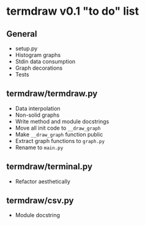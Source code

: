 termdraw v0.1 "to do" list
==========================

General
-------
+ setup.py
+ Histogram graphs
+ Stdin data consumption
+ Graph decorations
+ Tests

termdraw/termdraw.py
--------------------
+ Data interpolation
+ Non-solid graphs
+ Write method and module docstrings
+ Move all init code to `__draw_graph`
+ Make `__draw_graph` function public
+ Extract graph functions to `graph.py`
+ Rename to `main.py`

termdraw/terminal.py
--------------------
+ Refactor aesthetically

termdraw/csv.py
---------------
+ Module docstring
